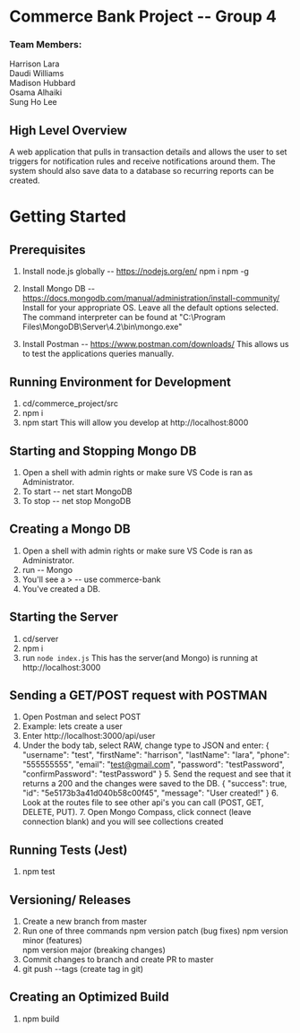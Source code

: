 # Commerce Bank Project -- Group 4     
### Team Members:   
Harrison Lara  
Daudi Williams  
Madison Hubbard  
Osama Alhaiki   
Sung Ho Lee  
  
## High Level Overview  
A web application that pulls in transaction details and allows the user to set triggers for notification rules and receive notifications around them.  The system should also save data to a database so recurring reports can be created.  

# Getting Started

## Prerequisites
  1. Install node.js globally -- https://nodejs.org/en/
       npm i npm -g

  2. Install Mongo DB -- https://docs.mongodb.com/manual/administration/install-community/  
      Install for your appropriate OS. Leave all the default options selected.
      The command interpreter can be found at "C:\Program Files\MongoDB\Server\4.2\bin\mongo.exe"

  3. Install Postman -- https://www.postman.com/downloads/
      This allows us to test the applications queries manually.

## Running Environment for Development
  1. cd/commerce_project/src
  2. npm i
  3. npm start
      This will allow you develop at http://localhost:8000  
      
## Starting and Stopping Mongo DB
  1. Open a shell with admin rights or make sure VS Code is ran as Administrator.
  2. To start -- net start MongoDB
  3. To stop -- net stop MongoDB

  ## Creating a Mongo DB
  1. Open a shell with admin rights or make sure VS Code is ran as Administrator.
  2. run -- Mongo
  3. You'll see a > -- use commerce-bank
  4. You've created a DB.

  ## Starting the Server
  1. cd/server
  2. npm i
  3. run `node index.js`
      This has the server(and Mongo) is running at http://localhost:3000

  ## Sending a GET/POST request with POSTMAN
  1. Open Postman and select POST
  2. Example: lets create a user
  3. Enter http://localhost:3000/api/user
  4. Under the body tab, select RAW, change type to JSON and enter: 
    {
      "username": "test",
      "firstName": "harrison",
      "lastName": "lara",
      "phone": "555555555",
      "email": "test@gmail.com",
      "password": "testPassword",
      "confirmPassword": "testPassword"
    }
    5. Send the request and see that it returns a 200 and the changes were saved to the DB.
      {
        "success": true,
        "id": "5e5173b3a41d040b58c00f45",
        "message": "User created!"
      }
    6. Look at the routes file to see other api's you can call (POST, GET, DELETE, PUT).
    7. Open Mongo Compass, click connect (leave connection blank) and you will see collections created

## Running Tests (Jest)
  1. npm test

## Versioning/ Releases
 1. Create a new branch from master
 2. Run one of three commands
    npm version patch (bug fixes)
    npm version minor (features)  
    npm version major (breaking changes)  
  3. Commit changes to branch and create PR to master
  4. git push --tags (create tag in git)    

## Creating an Optimized Build
  1. npm build